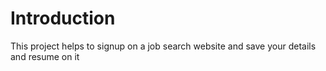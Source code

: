 # Introduction 

This project helps to signup on a job search website and save your details and resume on it